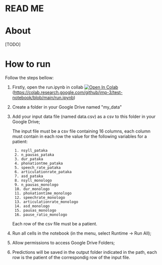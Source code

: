 # READ ME

# About

[TODO]

# How to run

Follow the steps bellow:

1. Firstly, open the run.ipynb in collab <a target="_blank" href="https://colab.research.google.com/github/jmp-3/test-notebook/blob/main/run.ipynb">
  <img src="https://colab.research.google.com/assets/colab-badge.svg" alt="Open In Colab"/> </a> 
(https://colab.research.google.com/github/jmp-3/test-notebook/blob/main/run.ipynb)

2. Create a folder in your Google Drive named "my_data"

3. Add your input data file (named data.csv) as a csv to this folder in your Google Drive;

      The input file must be a csv file containing 16 columns, each column must contain in each row the value for the following variables for a patient:

        1. nsyll_pataka
        2. n_pausas_pataka
        3. dur_pataka
        4. phonationtme_pataka
        5. speech_rate_pataka
        6. articulationrate_pataka
        7. asd_pataka
        8. nsyll_monologo
        9. n_pausas_monologo
        10. dur_monologo
        11. phonationtime_monologo
        12. speechrate_monologo
        13. articulationrate_monologo
        14. asd_monologo
        15. pausas_monologo
        16. pause_ratio_monologo

      Each row of the csv file must be a patient.  

4. Run all cells in the notebook (in the menu, select Runtime -> Run All);

5. Allow permissions to access Google Drive Folders;

6. Predictions will be saved in the output folder indicated in the path, each row is the patient of the correspondig row of the input file.
